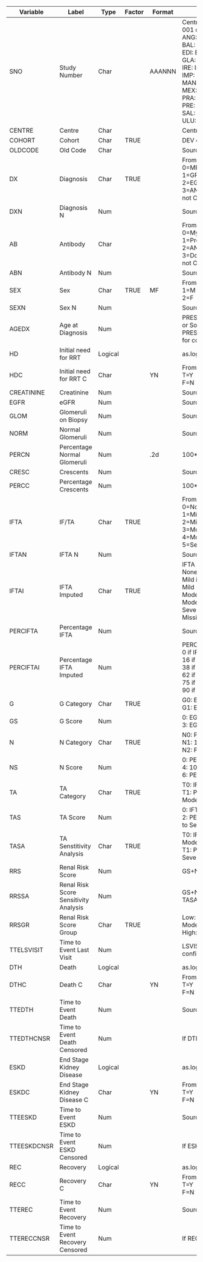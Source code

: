 |Variable|Label|Type|Factor|Format|Derivation|Units|
|---|---|---|---|---|---|---|
|SNO|Study Number|Char||AAANNN|Centre Code + row number from 001 or original number as %3d<br />ANG: Angers <br />BAL: Baltimore (Johns Hopkins)<br />EDI: Edinburgh<br />GLA: Glasgow (Scotish Registry) <br />IRE: Irish Registry<br />IMP: Imperial<br />MAN: Manchester<br />MEX: Mexico City<br />PRA: Prague<br />PRE: Preston<br />SAL: Salford<br />ULU: Uludag||
|CENTRE|Centre|Char|||Centre Code||
|COHORT|Cohort|Char|TRUE||DEV or VAL (method TBC)||
|OLDCODE|Old Code|Char|||Source.`Code`||
|DX|Diagnosis|Char|TRUE||From DXN, <br />0=MPA<br />1=GPA<br />2=EGPA<br />3=ANCA negative<br />not  Otherwise=Other||
|DXN|Diagnosis N|Num|||Source.`Diagnosis`||
|AB|Antibody|Char|||From ABN,<br />0=Myeloperoxidase<br />1=Proteinase 3<br />2=ANCA negative<br />3=Double Positive<br />not  Otherwise=Other||
|ABN|Antibody N|Num|||Source.AB||
|SEX|Sex|Char|TRUE|MF|From SEXN<br />1=M<br />2=F||
|SEXN|Sex N|Num|||Source.`Gender`+1||
|AGEDX|Age at Diagnosis|Num|||PRES-DOB<br />or Source.`Age at diagnosis`<br />PRES and DOB have been removed for confidentiality|Years|
|HD|Initial need for RRT|Logical|||as.logical(source.`initial HD`)||
|HDC|Initial need for RRT C|Char||YN|From HD,<br />T=Y<br />F=N||
|CREATININE|Creatinine|Num|||Source.`Creatinine`|umol/l|
|EGFR|eGFR|Num|||Source.`eGFR`|ml/min/1.73m2|
|GLOM|Glomeruli on Biopsy|Num|||Source.`Glomeruli`||
|NORM|Normal Glomeruli|Num|||Source.`Normal`||
|PERCN|Percentage Normal Glomeruli|Num||.2d|100*GLOM/NORM||
|CRESC|Crescents|Num|||Source.`Crescents`||
|PERCC|Percentage Crescents|Num|||100*CRESC/GLOM||
|IFTA|IF/TA|Char|TRUE||From IFTAN,<br />0=None<br />1=Mild<br />2=Mild to Moderate <br />3=Moderate<br />4=Moderate to Severe<br />5=Severe||
|IFTAN|IFTA N|Num|||Source.`IFTA`||
|IFTAI|IFTA Imputed|Char|TRUE||IFTA if !is.na(IFTA)<br />None if IFTA=0 <br />Mild if IFTA<25<br />Mild - Moderate if IFTA<50<br />Moderate if IFTA<75<br />Moderate - Severe if IFTA<90<br />Severe if IFTA<=100<br />Missing otherwise||
|PERCIFTA|Percentage IFTA|Num|||Source.`IFTA (%)`||
|PERCIFTAI|Percentage IFTA Imputed|Num|||PERCIFTA if !is.na(PERCIFTA)<br />0 if IFTAN=0<br />16 if IFTAN=1<br />38 if IFTAN=2<br />62 if IFTAN=3<br />75 if IFTAN=4<br />90 if IFTAN=5||
|G|G Category|Char|TRUE||G0: EGFR>15<br />G1: EGFR<=15||
|GS|G Score|Num|||0: EGFR>15<br />3: EGFR<=15||
|N|N Category|Char|TRUE||N0: PERNC>25<br />N1: 10<PERCN<=25<br />N2: PERCN<=10||
|NS|N Score|Num|||0: PERNC>25<br />4: 10<PERCN<=25<br />6: PERCN<=10||
|TA|TA Category|Char|TRUE||T0: IFTAI in None, Mild to Moderate<br />T1: PERCIFTA in Moderate, Moderate to Severe, Severe||
|TAS|TA Score|Num|||0: IFTAI in None, Mild to Moderate<br />2: PERCIFTA in Moderate, Moderate to Severe, Severe||
|TASA|TA Senstitivity Analysis|Char|TRUE||T0: IFTAI in None, Mild to Moderate, Moderate<br />T1: PERCIFTA in Moderate to Severe, Severe||
|RRS|Renal Risk Score|Num|||GS+NS+TAS||
|RRSSA|Renal Risk Score Sensitivity Analysis|Num|||GS+NS+case_when(TASA=="T0"~0, TASA=="T1"~2)||
|RRSGR|Renal Risk Score Group|Char|TRUE||Low: RRS=0<br />Moderate: 2<=RRS<=7<br />High: RRS>=8||
|TTELSVISIT|Time to Event Last Visit|Num|||LSVISIT-PRES (Dates deleted for confidentiality)|Years|
|DTH|Death|Logical|||as.logical(Source.Mortality)||
|DTHC|Death C|Char||YN|From DTH,<br />T=Y<br />F=N||
|TTEDTH|Time to Event Death|Num|||Source.`Time of Death`|Years|
|TTEDTHCNSR|Time to Event Death Censored|Num|||If DTH: TTEDTH, Else TTELSVISIT|Years|
|ESKD|End Stage Kidney Disease|Logical|||as.logical(source.`ESKD`)||
|ESKDC|End Stage Kidney Disease C|Char||YN|From ESKD,<br />T=Y<br />F=N||
|TTEESKD|Time to Event ESKD|Num|||Source.`Time of ESKD`|Years|
|TTEESKDCNSR|Time to Event ESKD Censored|Num|||If ESKD, TTEESKD, else TTELSVISIT|Years|
|REC|Recovery|Logical|||as.logical(source.`Recovery`)||
|RECC|Recovery C|Char||YN|From REC,<br />T=Y<br />F=N||
|TTEREC|Time to Event Recovery|Num|||Source.`Time to Recovery`|Weeks|
|TTERECCNSR|Time to Event Recovery Censored|Num|||If REC, TTEREC,  else, TTELSVISIT|Weeks|
